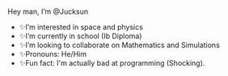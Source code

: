 Hey man, I’m @Jucksun
-  ✨I’m interested in space and physics
-  ✨I’m currently in school (Ib Diploma)
-  ✨I’m looking to collaborate on Mathematics and Simulations
-  ✨Pronouns: He/Him
-  ✨Fun fact: I'm actually bad at programming (Shocking).

<!---
Jucksun/Jucksun is a ✨ special ✨ repository because its `README.md` (this file) appears on your GitHub profile.
You can click the Preview link to take a look at your changes.
--->
